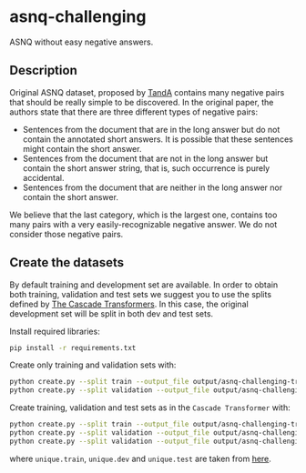 # asnq-challenging
ASNQ without easy negative answers.

## Description

Original ASNQ dataset, proposed by [TandA](https://github.com/alexa/wqa_tanda) contains many negative pairs that should be really simple to be discovered. In the original paper, the authors state that there are three different types of negative pairs:

- Sentences from the document that are in the long answer but do not contain the annotated short answers. It is possible that these sentences might contain the short answer.
- Sentences from the document that are not in the long answer but contain the short answer string, that is, such occurrence is purely accidental.
- Sentences from the document that are neither in the long answer nor contain the short answer.

We believe that the last category, which is the largest one, contains too many pairs with a very easily-recognizable negative answer. We do not consider those negative pairs.


## Create the datasets

By default training and development set are available. In order to obtain both training, validation and test sets we suggest you to use the splits defined by [The Cascade Transformers](https://github.com/alexa/wqa-cascade-transformers). In this case, the original development set will be split in both dev and test sets.

Install required libraries:

```bash
pip install -r requirements.txt
```

Create only training and validation sets with:
```bash
python create.py --split train --output_file output/asnq-challenging-train.tsv
python create.py --split validation --output_file output/asnq-challenging-dev.tsv
```

Create training, validation and test sets as in the `Cascade Transformer` with:
```bash
python create.py --split train --output_file output/asnq-challenging-train.tsv --filter input/filters/unique.train
python create.py --split validation --output_file output/asnq-challenging-dev.tsv --filter input/filters/unique.dev
python create.py --split validation --output_file output/asnq-challenging-test.tsv --filter input/filters/unique.test
```
where `unique.train`, `unique.dev` and `unique.test` are taken from [here](https://github.com/alexa/wqa-cascade-transformers/tree/master/data).
